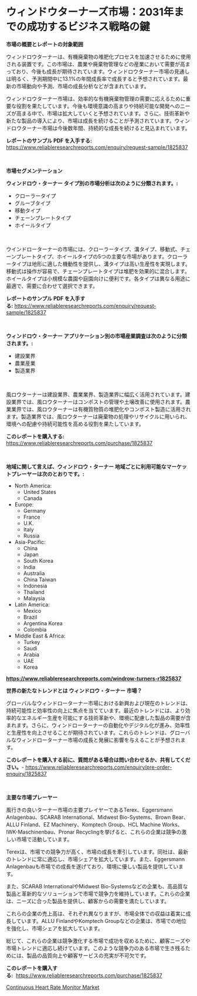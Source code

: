 <p><h1>ウィンドウターナーズ市場：2031年までの成功するビジネス戦略の鍵</h1></p><p><strong>市場の概要とレポートの対象範囲</strong></p>
<p><p>ウィンドロウターナーは、有機廃棄物の堆肥化プロセスを加速させるために使用される装置です。この市場は、農業や廃棄物管理などの産業において需要が高まっており、今後も成長が期待されています。ウィンドロウターナー市場の見通しは明るく、予測期間中に13.1%の年間成長率で成長すると予想されています。最新の市場動向や予測、市場の成長分析などが含まれています。</p><p>ウィンドロウターナー市場は、効率的な有機廃棄物管理の需要に応えるために重要な役割を果たしています。今後も環境意識の高まりや持続可能な開発へのニーズが高まる中で、市場は拡大していくと予想されています。さらに、技術革新や新たな製品の導入により、市場は成長を続けることが予測されています。ウィンドロウターナー市場は今後数年間、持続的な成長を続けると見込まれています。</p></p>
<p><strong>レポートのサンプル PDF を入手する:</strong> <a href="https://www.reliableresearchreports.com/enquiry/request-sample/1825837">https://www.reliableresearchreports.com/enquiry/request-sample/1825837</a></p>
<p>&nbsp;</p>
<p><strong>市場セグメンテーション</strong></p>
<p><strong>ウィンドロウ・ターナー タイプ別の市場分析は次のように分類されます。:</strong></p>
<p><ul><li>クローラータイプ</li><li>グルーブタイプ</li><li>移動タイプ</li><li>チェーンプレートタイプ</li><li>ホイールタイプ</li></ul></p>
<p>&nbsp;</p>
<p><p>ウインドローターナーの市場には、クローラータイプ、溝タイプ、移動式、チェーンプレートタイプ、ホイールタイプの5つの主要な市場があります。クローラータイプは地形に適した機動性を提供し、溝タイプは高い生産性を実現します。移動式は操作が容易で、チェーンプレートタイプは堆肥を効果的に混合します。ホイールタイプは小規模な農園や庭園向けに便利です。各タイプは異なる用途に最適で、需要に合わせて選択できます。</p></p>
<p><strong>レポートのサンプル PDF を入手する:</strong>&nbsp;<a href="https://www.reliableresearchreports.com/enquiry/request-sample/1825837">https://www.reliableresearchreports.com/enquiry/request-sample/1825837</a></p>
<p>&nbsp;</p>
<p><strong> ウィンドロウ・ターナー アプリケーション別の市場産業調査は次のように分類されます。:</strong></p>
<p><ul><li>建設業界</li><li>農業産業</li><li>製造業界</li></ul></p>
<p>&nbsp;</p>
<p><p>風ロウターナーは建設業界、農業業界、製造業界に幅広く活用されています。建設業界では、風ロウターナーはコンポストの管理や土壌改善に使用されます。農業業界では、風ロウターナーは有機質物質の堆肥化やコンポスト製造に活用されます。製造業界では、風ロウターナーは廃棄物の処理やリサイクルに用いられ、環境への配慮や持続可能性を高める役割を果たしています。</p></p>
<p><strong>このレポートを購入する:</strong>&nbsp; <a href="https://www.reliableresearchreports.com/purchase/1825837">https://www.reliableresearchreports.com/purchase/1825837</a></p>
<p>&nbsp;</p>
<p><strong>地域に関して言えば、ウィンドロウ・ターナー 地域ごとに利用可能なマーケットプレーヤーは次のとおりです。:</strong></p>
<p><ul>
    <li>
        North America:
        <ul>
            <li>United States</li>
            <li>Canada</li>
        </ul>
    </li>
    <li>
        Europe:
        <ul>
            <li>Germany</li>
            <li>France</li>
            <li>U.K.</li>
            <li>Italy</li>
            <li>Russia</li>
        </ul>
    </li>
    <li>
        Asia-Pacific:
        <ul>
            <li>China</li>
            <li>Japan</li>
            <li>South Korea</li>
            <li>India</li>
            <li>Australia</li>
            <li>China Taiwan</li>
            <li>Indonesia</li>
            <li>Thailand</li>
            <li>Malaysia</li>
        </ul>
    </li>
    <li>
        Latin America:
        <ul>
            <li>Mexico</li>
            <li>Brazil</li>
            <li>Argentina Korea</li>
            <li>Colombia</li>
        </ul>
    </li>
    <li>
        Middle East & Africa:
        <ul>
            <li>Turkey</li>
            <li>Saudi</li>
            <li>Arabia</li>
            <li>UAE</li>
            <li>Korea</li>
        </ul>
    </li>
    </ul></p>
<p><strong><a href="https://www.reliableresearchreports.com/windrow-turners-r1825837">https://www.reliableresearchreports.com/windrow-turners-r1825837</a></strong>&nbsp;</p>
<p><strong>世界の新たなトレンドとは ウィンドロウ・ターナー 市場？</strong></p>
<p><p>グローバルなウィンドローターナー市場における新興および現在のトレンドは、持続可能性と効率性の向上に焦点を当てています。最近のトレンドには、より効率的なエネルギー生産を可能にする技術革新や、環境に配慮した製品の需要が含まれます。さらに、ウィンドローターナーの自動化やデジタル化が進み、効率性と生産性を向上させることが期待されています。これらのトレンドは、グローバルなウィンドローターナー市場の成長と発展に影響を与えることが予想されます。</p></p>
<p><strong>このレポートを購入する前に、質問がある場合は問い合わせるか、共有してください。</strong>- <a href="https://www.reliableresearchreports.com/enquiry/pre-order-enquiry/1825837">https://www.reliableresearchreports.com/enquiry/pre-order-enquiry/1825837</a></p>
<p>&nbsp;</p>
<p><strong>主要な市場プレーヤー</strong></p>
<p><p>風行きの良いターナー市場の主要プレイヤーであるTerex、Eggersmann Anlagenbau、SCARAB International、Midwest Bio-Systems、Brown Bear、ALLU Finland、EZ Machinery、Komptech Group、HCL Machine Works、IWK-Maschinenbau、Pronar Recyclingを挙げると、これらの企業は競争の激しい市場で活動しています。</p><p>Terexは、市場での競争力が高く、市場の成長を牽引しています。同社は、最新のトレンドに常に適応し、市場シェアを拡大しています。また、Eggersmann Anlagenbauも市場での成長を遂げており、環境に優しい製品を提供しています。</p><p>また、SCARAB InternationalやMidwest Bio-Systemsなどの企業も、高品質な製品と革新的なソリューションで市場で競争力を維持しています。これらの企業は、ニーズに合った製品を提供し、顧客からの需要を満たしています。</p><p>これらの企業の売上高は、それぞれ異なりますが、市場全体での収益は着実に成長しています。ALLU FinlandやKomptech Groupなどの企業は、市場での地位を強化し、市場シェアを拡大しています。</p><p>総じて、これらの企業は競争激化する市場で成功を収めるために、顧客ニーズや市場トレンドに適応し続けています。このような競争力のある市場で生き残るためには、製品の品質向上や顧客サービスの充実が不可欠です。</p></p>
<p><strong>このレポートを購入する:</strong>&nbsp;&nbsp;<a href="https://www.reliableresearchreports.com/purchase/1825837">https://www.reliableresearchreports.com/purchase/1825837</a></p>
<p><p><a href="https://gratis-rainforest-2ca.notion.site/Continuous-Heart-Rate-Monitor-Market-Size-Reveals-the-Best-Marketing-Channels-In-Global-Industry-a023495aee214b14936a0f90a4378df6">Continuous Heart Rate Monitor Market</a></p></p>